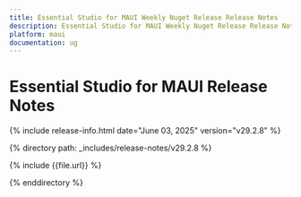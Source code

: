 ```yaml
---
title: Essential Studio for MAUI Weekly Nuget Release Release Notes  
description: Essential Studio for MAUI Weekly Nuget Release Release Notes  
platform: maui
documentation: ug
---
```


# Essential Studio for MAUI  Release Notes  

{% include release-info.html date="June 03, 2025"  version="v29.2.8" %} 

{% directory path: _includes/release-notes/v29.2.8 %}

{% include {{file.url}} %}

{% enddirectory %}